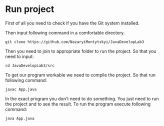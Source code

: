 # Run project

First of all you need to check if you have the Git system installed.

Then input following command in a comfortable directory.
```
git clone https://github.com/NazaryiMontytskyi/JavaDevelopLab3
```

Then you need to join to appropriate folder to run the project. So that you need to input:
```
cd JavaDevelopLab3/src
```

To get our program workable we need to compile the project. So that run following command:
```
javac App.java
```

In the exact program you don't need to do something. You just need to run the project and to see the result. To run the program execute following command:
```
java App.java
```